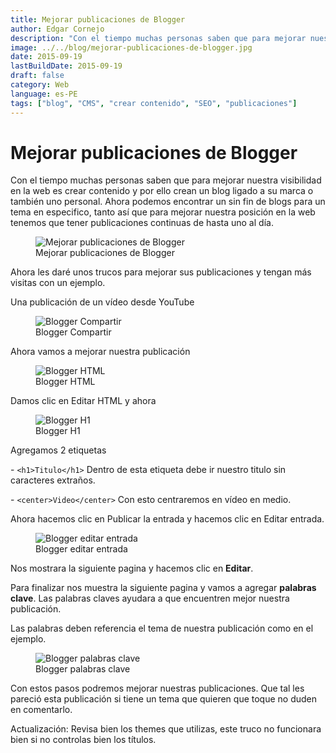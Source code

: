 ```yaml
---
title: Mejorar publicaciones de Blogger
author: Edgar Cornejo
description: "Con el tiempo muchas personas saben que para mejorar nuestra visibilidad en la web es crear contenido y por ello crean un blog ligado a su marca o también uno personal. Ahora podemos encontrar un sin fin de blogs para un tema en especifico, tanto así que para mejorar nuestra posición en la web tenemos que tener publicaciones continuas de hasta uno al día."
image: ../../blog/mejorar-publicaciones-de-blogger.jpg
date: 2015-09-19
lastBuildDate: 2015-09-19
draft: false
category: Web
language: es-PE
tags: ["blog", "CMS", "crear contenido", "SEO", "publicaciones"]
---
```


# Mejorar publicaciones de Blogger

Con el tiempo muchas personas saben que para mejorar nuestra visibilidad en la web es crear contenido y por ello crean un blog ligado a su marca o también uno personal. Ahora podemos encontrar un sin fin de blogs para un tema en especifico, tanto así que para mejorar nuestra posición en la web tenemos que tener publicaciones continuas de hasta uno al día.

<figure>
  <img src="../../blog/mejorar-publicaciones-de-blogger.jpg" alt="Mejorar publicaciones de Blogger"/>
  <figcaption>Mejorar publicaciones de Blogger</figcaption>
</figure>

Ahora les daré unos trucos para mejorar sus publicaciones y tengan más visitas con un ejemplo.

Una publicación de un vídeo desde YouTube

<figure>
  <img src="../../blog/blogger-compartir.jpg" alt="Blogger Compartir"/>
  <figcaption>Blogger Compartir</figcaption>
</figure>

Ahora vamos a mejorar nuestra publicación

<figure>
  <img src="../../blog/blogger-html.jpg" alt="Blogger HTML"/>
  <figcaption>Blogger HTML</figcaption>
</figure>

Damos clic en Editar HTML y ahora

<figure>
  <img src="../../blog/blogger-h1.jpg" alt="Blogger H1"/>
  <figcaption>Blogger H1</figcaption>
</figure>

Agregamos 2 etiquetas

- `<h1>Titulo</h1>` Dentro de esta etiqueta debe ir nuestro titulo sin caracteres extraños.

- `<center>Video</center>` Con esto centraremos en vídeo en medio.

Ahora hacemos clic en Publicar la entrada y hacemos clic en Editar entrada.

<figure>
  <img src="../../blog/blogger-editar-entrada.jpg" alt="Blogger editar entrada"/>
  <figcaption>Blogger editar entrada</figcaption>
</figure>

Nos mostrara la siguiente pagina y hacemos clic en **Editar**.

Para finalizar nos muestra la siguiente pagina y vamos a agregar **palabras clave**. Las palabras claves ayudara a que encuentren mejor nuestra publicación.

Las palabras deben referencia el tema de nuestra publicación como en el ejemplo.

<figure>
  <img src="../../blog/blogger-palabras-clave.jpg" alt="Blogger palabras clave"/>
  <figcaption>Blogger palabras clave</figcaption>
</figure>

Con estos pasos podremos mejorar nuestras publicaciones. Que tal les pareció esta publicación si tiene un tema que quieren que toque no duden en comentarlo.

Actualización: Revisa bien los themes que utilizas, este truco no funcionara bien si no controlas bien los títulos.
